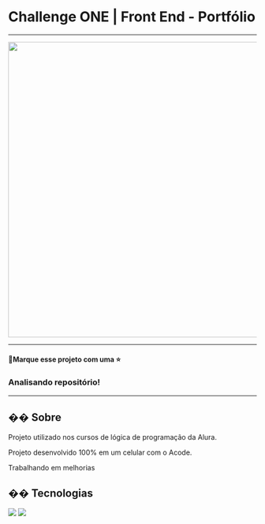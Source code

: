 # Challenge ONE | Front End - Portfólio
---

<p align="center" >
     <img width="600" heigth="600" src="https://user-images.githubusercontent.com/101413385/168887837-b6d26532-6782-48dc-92eb-e48bf6c57a15.png">
</p>

---
#### 🔹Marque esse projeto com uma ⭐


### Analisando repositório!
---

<h2>�� Sobre</h2>
<p>Projeto utilizado nos cursos de lógica de programação da Alura.</p>
<p>Projeto desenvolvido 100% em um celular com o Acode.</p>
<p>Trabalhando em melhorias</p>

## �� Tecnologias
<div>
  <img src="https://img.shields.io/badge/HTML-239120?style=for-the-badge&logo=html5&logoColor=white">
  <img src="https://img.shields.io/badge/CSS-239120?&style=for-the-badge&logo=css3&logoColor=white">
</div>
